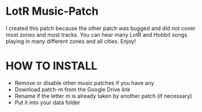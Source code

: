 # LotR Music-Patch
I created this patch because the other patch was bugged and did not cover most zones and most tracks. 
You can hear many LotR and Hobbit songs playing in many different zones and all cities.
Enjoy!

# HOW TO INSTALL
- Remove or disable other music patches if you have any
- Download patch-m from the Google Drive link
- Rename if the letter m is already taken by another patch (if necessary)
- Put it into your data folder

